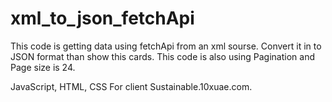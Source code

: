# xml_to_json_fetchApi

This code is getting data using fetchApi from an xml sourse. Convert it in to JSON format than show this cards.
This code is also using Pagination and Page size is 24.

JavaScript, HTML, CSS
For client Sustainable.10xuae.com.
